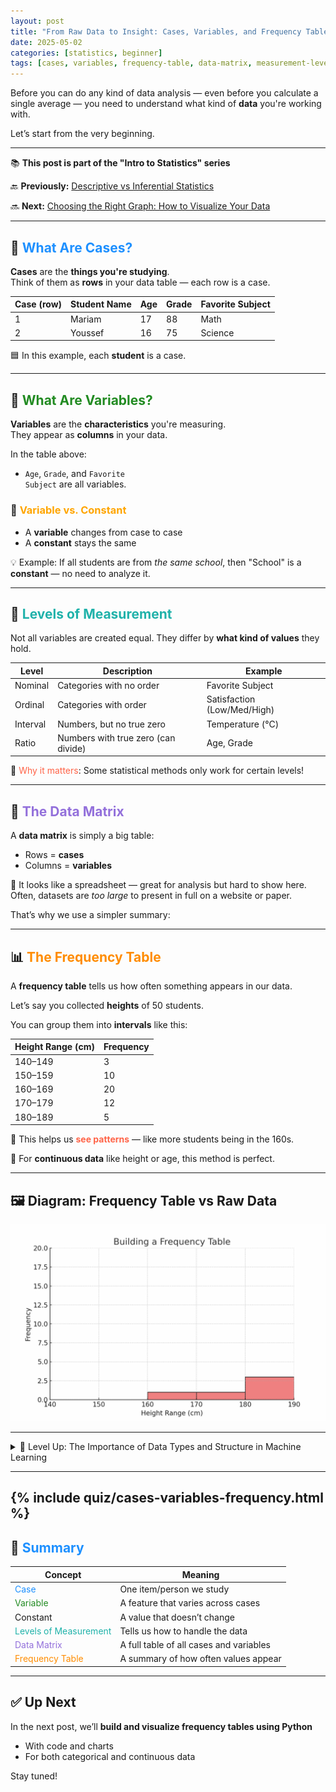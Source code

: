 ```yaml
---
layout: post
title: "From Raw Data to Insight: Cases, Variables, and Frequency Tables"
date: 2025-05-02
categories: [statistics, beginner]
tags: [cases, variables, frequency-table, data-matrix, measurement-levels]
---
```


Before you can do any kind of data analysis — even before you calculate a single average — you need to understand what kind of **data** you're working with.

Let’s start from the very beginning.

---

<div class="series-nav">
  <p>📚 <strong>This post is part of the "Intro to Statistics" series</strong></p>
  <p>🔙 <strong>Previously:</strong> <a href="/posts/descriptive-vs-inferential">Descriptive vs Inferential Statistics</a></p>
  <p>🔜 <strong>Next:</strong> <a href="/posts/graph-types-in-statistics/">Choosing the Right Graph: How to Visualize Your Data</a></p>
</div>

---

## 👤 <span style="color:#1E90FF;">What Are Cases?</span>

**Cases** are the <strong>things you're studying</strong>.  
Think of them as <strong>rows</strong> in your data table — each row is a case.

| Case (row) | Student Name | Age | Grade | Favorite Subject |
|------------|--------------|-----|-------|------------------|
| 1          | Mariam       | 17  | 88    | Math             |
| 2          | Youssef      | 16  | 75    | Science          |

🟦 In this example, each <strong>student</strong> is a case.

---

## 🧬 <span style="color:#228B22;">What Are Variables?</span>

**Variables** are the <strong>characteristics</strong> you're measuring.  
They appear as <strong>columns</strong> in your data.

In the table above:
- <code>Age</code>, <code>Grade</code>, and <code>Favorite Subject</code> are all variables.

### 🔄 <span style="color:#FFA500;">Variable vs. Constant</span>
- A <strong>variable</strong> changes from case to case  
- A <strong>constant</strong> stays the same

💡 Example:
If all students are from <em>the same school</em>, then "School" is a <strong>constant</strong> — no need to analyze it.

---

## 🎯 <span style="color:#20B2AA;">Levels of Measurement</span>

Not all variables are created equal. They differ by <strong>what kind of values</strong> they hold.

| Level              | Description                              | Example            |
|--------------------|------------------------------------------|--------------------|
| Nominal            | Categories with no order                 | Favorite Subject   |
| Ordinal            | Categories with order                    | Satisfaction (Low/Med/High) |
| Interval           | Numbers, but no true zero                | Temperature (°C)   |
| Ratio              | Numbers with true zero (can divide)      | Age, Grade         |

📌 <span style="color:#FF6347;">Why it matters</span>: Some statistical methods only work for certain levels!

---

## 🧱 <span style="color:#9370DB;">The Data Matrix</span>

A <strong>data matrix</strong> is simply a big table:  
- Rows = <strong>cases</strong>  
- Columns = <strong>variables</strong>

🧩 It looks like a spreadsheet — great for analysis but hard to show here.  
Often, datasets are <em>too large</em> to present in full on a website or paper.

That’s why we use a simpler summary:

---

## 📊 <span style="color:#FF8C00;">The Frequency Table</span>

A <strong>frequency table</strong> tells us how often something appears in our data.

Let’s say you collected <strong>heights</strong> of 50 students.

You can group them into <strong>intervals</strong> like this:

| Height Range (cm) | Frequency |
|-------------------|-----------|
| 140–149           | 3         |
| 150–159           | 10        |
| 160–169           | 20        |
| 170–179           | 12        |
| 180–189           | 5         |

🎯 This helps us <span style="color:#FF6347;"><strong>see patterns</strong></span> — like more students being in the 160s.

🧠 For <strong>continuous data</strong> like height or age, this method is perfect.

---

## 🖼️ Diagram: Frequency Table vs Raw Data

![Frequency Table Animation](assets/images/frequency_table_demo.gif)

---
<details class="border rounded p-3 bg-light my-4">
  <summary class="fw-bold text-primary">🧠 Level Up: The Importance of Data Types and Structure in Machine Learning</summary>
  <div class="mt-2">
    <p>Understanding your data’s structure is crucial before any analysis or modeling:</p>
    <ul>
      <li>📋 <strong>Cases</strong> represent individual units of observation — like rows in a spreadsheet.</li>
      <li>📊 <strong>Variables</strong> describe characteristics or features of those cases — like columns.</li>
      <li>🔢 Recognizing whether variables are <em>categorical</em> or <em>quantitative</em> guides how you summarize, visualize, and model your data.</li>
      <li>📈 Properly structured data helps prevent errors and ensures meaningful machine learning outcomes.</li>
    </ul>
    <p>Getting these basics right is the foundation of all successful data science work.</p>
  </div>
</details>


---
{% include quiz/cases-variables-frequency.html %}
---

## 🔁 <span style="color:#1E90FF;">Summary</span>

| Concept             | Meaning                                      |
|---------------------|----------------------------------------------|
| <span style="color:#1E90FF;">Case</span>                | One item/person we study                     |
| <span style="color:#228B22;">Variable</span>            | A feature that varies across cases           |
| Constant            | A value that doesn’t change                  |
| <span style="color:#20B2AA;">Levels of Measurement</span> | Tells us how to handle the data            |
| <span style="color:#9370DB;">Data Matrix</span>         | A full table of all cases and variables      |
| <span style="color:#FF8C00;">Frequency Table</span>     | A summary of how often values appear         |

---

## ✅ Up Next

In the next post, we’ll <strong>build and visualize frequency tables using Python</strong>  
- With code and charts  
- For both categorical and continuous data

Stay tuned!
